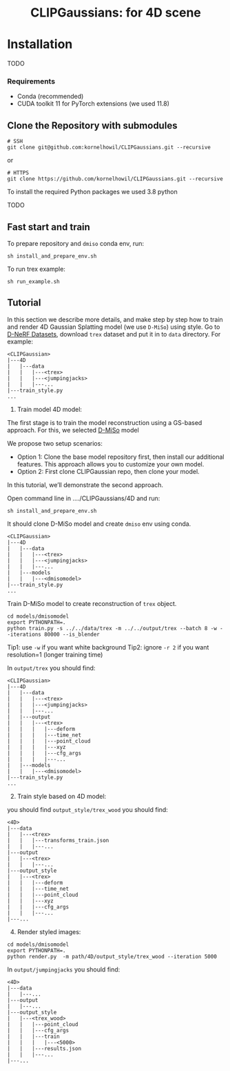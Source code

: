 <div align="center">
<h1> CLIPGaussians: for 4D scene</h1>

<div align="left">

# Installation

TODO

### Requirements

- Conda (recommended)
- CUDA toolkit 11 for PyTorch extensions (we used 11.8)

## Clone the Repository with submodules

```shell
# SSH
git clone git@github.com:kornelhowil/CLIPGaussians.git --recursive
```
or
```shell
# HTTPS
git clone https://github.com/kornelhowil/CLIPGaussians.git --recursive
```

To install the required Python packages we used 3.8 python 

TODO

## Fast start and train
To prepare repository and `dmiso` conda env, run:

```shell
sh install_and_prepare_env.sh
```

To run trex example:
```shell
sh run_example.sh
```

## Tutorial 
In this section we describe more details, and make step by step how to train and render 4D Gaussian Splatting model (we use `D-MiSo`) using style.
Go to [D-NeRF Datasets](https://www.albertpumarola.com/research/D-NeRF/index.html), download `trex` dataset and put it in to `data` directory. For example:

```
<CLIPGaussian>
|---4D
|   |---data
|   |   |---<trex>
|   |   |---<jumpingjacks>
|   |   |---...
|---train_style.py
...
```

1. Train model 4D model:

The first stage is to train the model reconstruction using a GS-based approach. For this, we selected [D-MiSo](https://github.com/waczjoan/D-MiSo) model 

We propose two setup scenarios:
- Option 1: Clone the base model repository first, then install our additional features. This approach allows you to customize your own model.
- Option 2: First clone CLIPGaussian repo, then clone your model.

In this tutorial, we’ll demonstrate the second approach.

Open command line in ..../CLIPGaussians/4D and run:
```shell
sh install_and_prepare_env.sh
```
It should clone D-MiSo model and create `dmiso` env using conda.
```
<CLIPGaussian>
|---4D
|   |---data
|   |   |---<trex>
|   |   |---<jumpingjacks>
|   |   |---...
|   |---models
|   |   |---<dmisomodel>
|---train_style.py
...
```

Train D-MiSo model to create reconstruction of `trex` object.

```shell
cd models/dmisomodel
export PYTHONPATH=.
python train.py -s ../../data/trex -m ../../output/trex --batch 8 -w --iterations 80000 --is_blender
 ```
Tip1: use `-w` if you want white background
Tip2: ignore `-r 2` if you want resolution=1 (longer training time)

In `output/trex` you should find: 
```
<CLIPGaussian>
|---4D
|   |---data
|   |   |---<trex>
|   |   |---<jumpingjacks>
|   |   |---...
|   |---output
|   |   |---<trex>
|   |   |   |---deform
|   |   |   |---time_net
|   |   |   |---point_cloud
|   |   |   |---xyz
|   |   |   |---cfg_args
|   |   |   |---...
|   |---models
|   |   |---<dmisomodel>
|---train_style.py
...
```

2. Train style  based on 4D model:



you should find `output_style/trex_wood` you should find: 
```
<4D>
|---data
|   |---<trex>
|   |   |---transforms_train.json
|   |   |---...
|---output
|   |---<trex>
|   |   |---...
|---output_style
|   |---<trex>
|   |   |---deform
|   |   |---time_net
|   |   |---point_cloud
|   |   |---xyz
|   |   |---cfg_args
|   |   |---...
|---...
```

4. Render styled images:
 
```shell
cd models/dmisomodel
export PYTHONPATH=.
python render.py  -m path/4D/output_style/trex_wood --iteration 5000
 ```

In `output/jumpingjacks` you should find: 
```
<4D>
|---data
|   |---...
|---output
|   |---...
|---output_style
|   |---<trex_wood>
|   |   |---point_cloud
|   |   |---cfg_args
|   |   |---train
|   |   |   |---<5000>
|   |   |---results.json
|   |   |---...
|---...
```